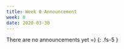 ```yaml
---
title: Week 0 Announcement
week: 0
date: 2020-03-30
---
```


There are no announcements yet =)
{: .fs-5 }
